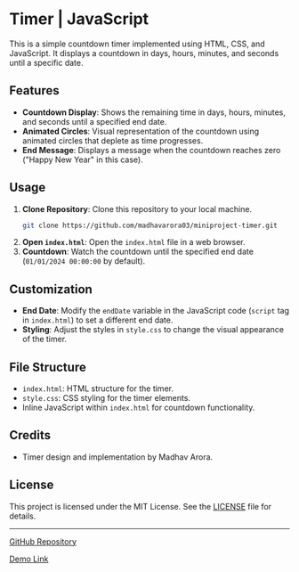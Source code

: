 # Timer | JavaScript

This is a simple countdown timer implemented using HTML, CSS, and JavaScript. It displays a countdown in days, hours, minutes, and seconds until a specific date.

## Features

- **Countdown Display**: Shows the remaining time in days, hours, minutes, and seconds until a specified end date.
- **Animated Circles**: Visual representation of the countdown using animated circles that deplete as time progresses.
- **End Message**: Displays a message when the countdown reaches zero ("Happy New Year" in this case).

## Usage

1. **Clone Repository**: Clone this repository to your local machine.
   ```bash
   git clone https://github.com/madhavarora03/miniproject-timer.git
   ```
2. **Open `index.html`**: Open the `index.html` file in a web browser.
3. **Countdown**: Watch the countdown until the specified end date (`01/01/2024 00:00:00` by default).

## Customization

- **End Date**: Modify the `endDate` variable in the JavaScript code (`script` tag in `index.html`) to set a different end date.
- **Styling**: Adjust the styles in `style.css` to change the visual appearance of the timer.

## File Structure

- `index.html`: HTML structure for the timer.
- `style.css`: CSS styling for the timer elements.
- Inline JavaScript within `index.html` for countdown functionality.

## Credits

- Timer design and implementation by Madhav Arora.

## License

This project is licensed under the MIT License. See the [LICENSE](LICENSE) file for details.

---

[GitHub Repository](https://github.com/madhavarora03/miniproject-timer)

[Demo Link](https://madhavarora03.github.io/miniproject-timer)
